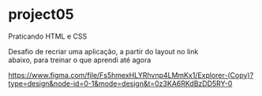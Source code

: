 # project05
Praticando HTML e CSS

Desafio de recriar uma aplicação, a partir do layout no link abaixo, para treinar o que aprendi até agora

https://www.figma.com/file/Fs5hmexHLYRhvnp4LMmKx1/Explorer-(Copy)?type=design&node-id=0-1&mode=design&t=0z3KA6RKdBzDD5RY-0
